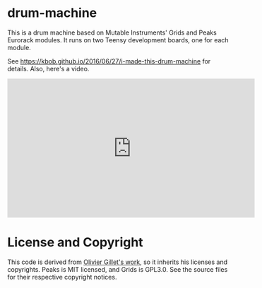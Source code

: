 # drum-machine

This is a drum machine based on Mutable Instruments' Grids and Peaks
Eurorack modules.  It runs on two Teensy development boards, one
for each module.

See https://kbob.github.io/2016/06/27/i-made-this-drum-machine for
details.  Also, here's a video.

<iframe width="560" height="315"
src="https://www.youtube.com/embed/p0GLgOOg_Dg" frameborder="0"
allowfullscreen></iframe>

# License and Copyright

This code is derived from
[Olivier Gillet's work](https://github.com/pichenettes/eurorack), so
it inherits his licenses and copyrights.  Peaks is MIT licensed, and
Grids is GPL3.0.  See the source files for their respective copyright
notices.
